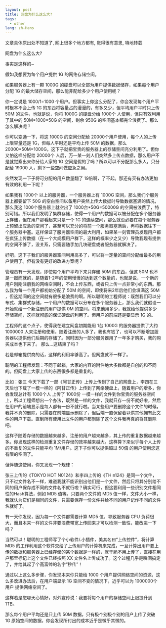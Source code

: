 ```yaml
---
layout: post
title: 网盘为什么这么大?
tags:
  - other
lang: zh-Hans
---
```


文章具体原出处不知道了, 网上很多个地方都有, 觉得很有意思, 特地转载

<!--more-->

网盘为什么这么大?

事实是这样的~

假如我想要为每个用户提供 1G 的网络存储空间。

如果服务器上有一颗 1000G 的硬盘可以全部为用户提供数据储存，如果每个用户分配 1G 的最大储存空间，那么能非配给多少个用户使用呢？

你一定说是 1000/1=1000 个用户。但事实上你这么分配了，你会发现每个用户平时根本不会上传 1G 的东西将容量占的漫漫的，有多又少，但平均用户平时只上传 50M 的文件，也就是说，你将 1000G 的硬盘分给 1000个 人使用，但只有效利用了其中的 50M\*1000=50G 的空间，剩余 950G 的空间基本都完全浪费了。那么怎么解决呢？

你可以变通一下，将这 1000G 的空间分配给 20000个用户使用，每个人的上传上限容量还是 1G，但每人平时还是平均上传 50M 的数据，那么 20000\*50M=1000G，这下子就把宝贵的服务器上的存储空间充分利用了。但你又怕这样分配给 20000个 人后，万一某一刻人们突然多上传点数据，那么用户不是就觉察出来你分给人家的 1G 空间是假的了吗？所以可以不分配那么多人，只分配给 19000 人，剩下一些空间做应急之用。

突然发现一下子将可分配的用户数量翻了 19倍啊，了不起。那还有买有办法更加有效的利用一下呢？

如果我有 1000个 以上的服务器，一个服务器上有 1000G 空间，那么我们个服务器上都要留下 50G 的空白空间以备用户突然上传大数据时导致数据塞满的情况，那么我这 1000个服务器上就空出了 1000台\*50G=50000G 的空间被浪费了，特别可惜。所以我们发明了集群存储，使得一个用户的数据可以被分配在多个服务器上存储，但在用户那看起来只是一个 1G 的连续空间，那么就没必要在每个服务器上预留出应急的空间了，甚至可以充分的将前一个服务器塞满后，再将数据往下一个服务器中塞。这样保证了服务器空间的最大利用，如果某一刻管理员发现用户都在疯狂上传数据（在一个大规模用户群下，这样的概率少之又少）导致我现有提供的空间不够了，没关系，只需要随手加几块硬盘或者服务器就解决了。

好吧，这下子我们的服务器空间利用高多了，可以将一定量的空间分配给最多的用户使用了。但有没有更好的改进方案呢？

管理员有一天发现，即使每个用户平均下来只存储 50M 的东西，但这 50M 也不是一蹴而就的，是随着1-2年的使用慢慢的达到这个数量的，也就是说，一个新的用户刚刚注册我的网络空间时，不会上传东西，或者只上传一点非常小的东西。那么我为每一个用户都初始分配了 50M 的空间，即使将来2年后他们会填满这 50M ，但这期间的这空间就有很多是浪费的啊。所以聪明的工程师说：既然我们可以分布式、集群式存储，一个用户的数据可以分布在多个服务器上，那么我们就假设一开始就给一个新注册的用户提供 0M 的空间，将来他用多少，我就给他提供多少存储空间，这样就彻底的保证硬盘的利用了。但用户的前端还是要显示 1G 的。

工程师的这个点子，使得我在建立网盘初期能用 1台 1000G 的服务器提供了大约 1000000 人来注册和使用，随着注册的人多了，我也有钱了，也可以不断增加服务器以提供他们后期的存储了。同时因为一部分服务器用了一年多才购买，我的购买成本也下来了。
那么...这结束了吗？

若是邮箱提供商的话，这样的利用率够高了。但网盘就不一样了。

聪明的工程师发现：不同于邮箱，大家的内容的附件绝大多数都是自创的和不同的。但网盘上大家上传的东西很多都是重复的。

比如：张三 今天下载了一部《阿甘正传》上传上传到了自己的网盘上，李四在三天后也下载了一模一样的《阿甘正传》上传到了网络硬盘上，随着用户的增多，你会发现总计有 1000个人 上传了 1000份 一模一样的文件到你宝贵的服务器空间上，所以工程师想出一个办法，既然是一样的文件，我就只存一份不就好啦，然后在用户的前端显示是每人都有一份不就行啦。当某些用户要删除这个文件的时候，我并不真的删除，只需要在前端显示删除了，但后端一直保留着以供其他拥有此文件的用户下载。直到所有使用此文件的用户都删除了这个文件我再真的将其删除吧。

这样子随着存储的数据越来越多，注册的用户越来越多，其上传的重复数据越来越多。你发现这样的检测重复文件存储的效率越来越大。这样算下来似乎每个人上传的不重复的文件只能平均 1M/用户。这下子你可以提供超过 50倍 的用户使用您这有限的空间了。

但伴随这使用，你又发现一个规律：

张三上传的《TOKYO HOT N0124》和李四上传的《TH n124》是同一个文件，只不过文件名不一样，难道我就不能识别出他们是一个文件，然后只将其分别给不同的用户保存成不同的文件名不就行啦？确实可行，但这要利用一些识别文件相同性的Hash算法，例如 MD5 值等。只要两个文件的 MD5 值一样，文件大小一样，我就认为它们是相同的文件，只需要保存一份文件并给不同的用户记作不同的文件名就好了。

有一天你发现，因为每一个文件都需要计算 MD5 值，导致服务器 CPU 负荷很大，而且本来一样的文件非要浪费带宽上传回来才可以检测一致性，能改进一下吗？

当然可以！聪明的工程师写了个小软件/.小插件，美其名曰“上传控件”，将计算 MD5 的工作利用这个软件交给了上传用户的计算机来完成，一旦计算出用户要上传的数据和服务器上已经存储的某个数据是一样的，就干脆不用上传了，直接在用户那里标记上这个文件已经按照 XX 文件名上传成功了。这个过程几乎是瞬间搞定了，并给其起了个高富帅的名字“秒传”！

通过以上这么多步骤，你发现本来你只能给 1000 个用户提供网络空间的资源，这么多改进办法后，在用户端显示 1G 空间不变的情况下，近乎可以为 1000000个用户 提供网络空间了。

这样若是您哪天心情好，对外宣传说：我要将每个用户的存储空间上限提升到 1TB。

那么每个用户平均还是只上传 50M 数据，只有极个别极个别的用户上传了突破 1G 原始空间的数据，你会发现所付出的成本近乎是微乎其微的。